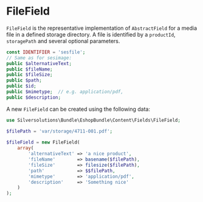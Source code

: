 # FileField

`FileField` is the representative implementation of `AbstractField` for a media file in a defined storage directory.
A file is identified by a `productId`, `storagePath` and several optional parameters.

``` php
const IDENTIFIER = 'sesfile';
// Same as for sesimage: 
public $alternativeText;
public $fileName;
public $fileSize;
public $path;
public $id;
public $mimetype;  // e.g. application/pdf, 
public $description;
```

A new `FileField` can be created using the following data:

``` php
use Silversolutions\Bundle\EshopBundle\Content\Fields\FileField;

$filePath = 'var/storage/4711-001.pdf';
 
$fileField = new FileField(
    array(
        'alternativeText' => 'a nice product',
        'fileName'        => basename($filePath),
        'fileSize'        => filesize($filePath),
        'path'            => $$filePath,
        'mimetype'        => 'application/pdf',
        'description'     => 'Something nice'
    )
);
```
